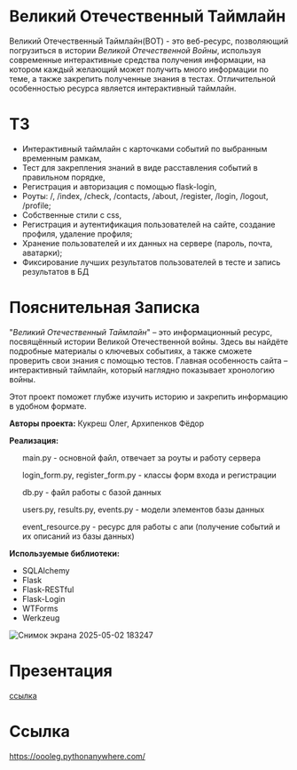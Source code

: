 <h1>Великий Отечественный Таймлайн</h1>
<p>Великий Отечественный Таймлайн(ВОТ) - это веб-ресурс, позволяющий погрузиться в истории <i>Великой Отечественной Войны</i>, используя современные интерактивные средства получения информации,
  на котором каждый желающий может получить много информации по теме, 
а также закрепить полученные знания в тестах. Отличительной особенностью ресурса является интерактивный таймлайн.</p>

<h1>ТЗ</h1>
<ul>
  <li>Интерактивный таймлайн с карточками событий по выбранным временным рамкам,</li>
  <li>Тест для закрепления знаний в виде расставления событий в правильном порядке,</li>
  <li>Регистрация и авторизация с помощью flask-login,</li>
  <li>Роуты: /, /index, /check, /contacts, /about, /register, /login, /logout, /profile;</li>
  <li>Собственные стили с css,</li>
  <li>Регистрация и аутентификация пользователей на сайте, создание профиля, удаление профиля;</li>
  <li>Хранение пользователей и их данных на сервере (пароль, почта, аватарки);</li>
  <li>Фиксирование лучших результатов пользователей в тесте и запись результатов в БД</li>
  
</ul>

<h1>Пояснительная Записка</h1>
<p>"<i>Великий Отечественный Таймлайн</i>" – это информационный ресурс, посвящённый истории Великой Отечественной войны. Здесь вы найдёте подробные материалы о ключевых событиях, а также сможете проверить свои знания с помощью тестов. Главная особенность сайта – интерактивный таймлайн, который наглядно показывает хронологию войны.</p>

<p>Этот проект поможет глубже изучить историю и закрепить информацию в удобном формате.</p>

<p><b>Авторы проекта:</b> Кукреш Олег, Архипенков Фёдор</p>

<p><b>Реализация:</b></p>
<ul>
  <p>main.py - основной файл, отвечает за роуты и работу сервера</p>
  <p>login_form.py, register_form.py - классы форм входа и регистрации</p>
  <p>db.py - файл работы с базой данных</p>
  <p>users.py, results.py, events.py - модели элементов базы данных</p>
  <p>event_resource.py - ресурс для работы с апи (получение событий и их описаний из базы данных)</p>
</ul>


<p><b>Используемые библиотеки:</b></p>
<ul>
  <li>SQLAlchemy</li>
  <li>Flask</li>
  <li>Flask-RESTful</li>
  <li>Flask-Login</li>
  <li>WTForms</li>
  <li>Werkzeug</li>
</ul>

![Снимок экрана 2025-05-02 183247](https://github.com/user-attachments/assets/c90cf517-deb9-45f6-8daa-b4f40b12d485)

<h1>Презентация</h1>
<a href="https://docs.google.com/presentation/d/13OU7vM_bcFmQWRYnri7e_M8FRZ2g66D8efwiaGujLdk/edit?usp=sharing">ссылка</a>
<h1>Ссылка</h1>
<a href="https://oooleg.pythonanywhere.com/">https://oooleg.pythonanywhere.com/</a>
